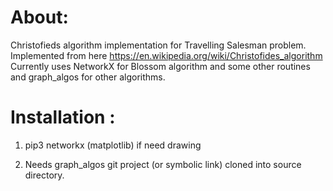
# About:
Christofieds algorithm implementation for Travelling Salesman problem.
Implemented from here https://en.wikipedia.org/wiki/Christofides_algorithm
Currently uses NetworkX for Blossom algorithm and some other routines and graph_algos for other algorithms.

# Installation :
1) pip3
networkx
(matplotlib) if need drawing

2) Needs graph_algos git project (or symbolic link) cloned into source directory.